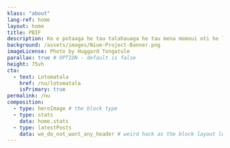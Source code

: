 ```yaml
---
klass: "about"
lang-ref: home
layout: home
title: PBIF
description: Ko e potaaga he tau talahauaga he tau mena momoui oti he lalolagi.Fakamahao ke he Atu Pasifika.
background: /assets/images/Niue-Project-Banner.png
imageLicense: Photo by Huggard Tongatule
parallax: true # OPTION - default is false
height: 75vh
cta:
  - text: Lotomatala
    href: /nu/lotomatala
    isPrimary: true
permalink: /nu
composition:
  - type: heroImage # the block type
  - type: stats
    data: home.stats
  - type: latestPosts
    data: we_do_not_want_any_header # weird hack as the block layout looks for a data element and falls back to the page if none is present
---
```


